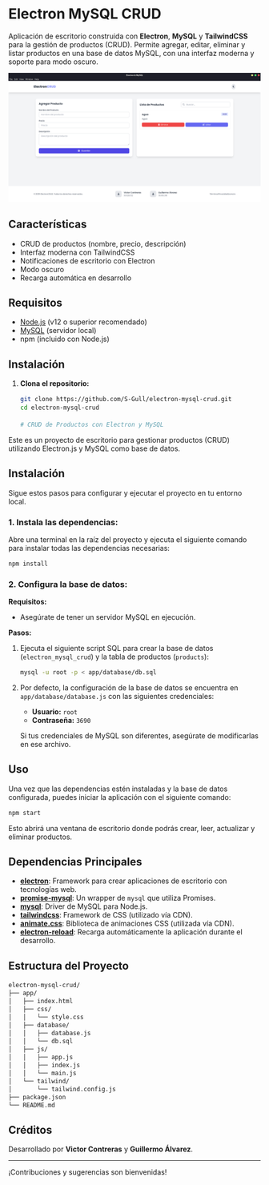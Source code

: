 # Electron MySQL CRUD

Aplicación de escritorio construida con **Electron**, **MySQL** y **TailwindCSS** para la gestión de productos (CRUD). Permite agregar, editar, eliminar y listar productos en una base de datos MySQL, con una interfaz moderna y soporte para modo oscuro.

![CRUD EN ELECTRONJS](./CrudElectron.png)

## Características

- CRUD de productos (nombre, precio, descripción)
- Interfaz moderna con TailwindCSS 
- Notificaciones de escritorio con Electron
- Modo oscuro
- Recarga automática en desarrollo

## Requisitos

- [Node.js](https://nodejs.org/) (v12 o superior recomendado)
- [MySQL](https://www.mysql.com/) (servidor local)
- npm (incluido con Node.js)

## Instalación

1. **Clona el repositorio:**
   ```sh
   git clone https://github.com/S-Gull/electron-mysql-crud.git
   cd electron-mysql-crud

   # CRUD de Productos con Electron y MySQL

Este es un proyecto de escritorio para gestionar productos (CRUD) utilizando Electron.js y MySQL como base de datos.

## Instalación

Sigue estos pasos para configurar y ejecutar el proyecto en tu entorno local.

### 1. Instala las dependencias:

Abre una terminal en la raíz del proyecto y ejecuta el siguiente comando para instalar todas las dependencias necesarias:

```bash
npm install
```

### 2. Configura la base de datos:

**Requisitos:**
* Asegúrate de tener un servidor MySQL en ejecución.

**Pasos:**
1.  Ejecuta el siguiente script SQL para crear la base de datos (`electron_mysql_crud`) y la tabla de productos (`products`):

    ```bash
    mysql -u root -p < app/database/db.sql
    ```

2.  Por defecto, la configuración de la base de datos se encuentra en `app/database/database.js` con las siguientes credenciales:
    * **Usuario:** `root`
    * **Contraseña:** `3690`

    Si tus credenciales de MySQL son diferentes, asegúrate de modificarlas en ese archivo.

## Uso

Una vez que las dependencias estén instaladas y la base de datos configurada, puedes iniciar la aplicación con el siguiente comando:

```bash
npm start
```

Esto abrirá una ventana de escritorio donde podrás crear, leer, actualizar y eliminar productos.

## Dependencias Principales

* [**electron**](https://www.electronjs.org/): Framework para crear aplicaciones de escritorio con tecnologías web.
* [**promise-mysql**](https://www.npmjs.com/package/promise-mysql): Un wrapper de `mysql` que utiliza Promises.
* [**mysql**](https://www.npmjs.com/package/mysql): Driver de MySQL para Node.js.
* [**tailwindcss**](https://tailwindcss.com/): Framework de CSS (utilizado vía CDN).
* [**animate.css**](https://animate.style/): Biblioteca de animaciones CSS (utilizada vía CDN).
* [**electron-reload**](https://www.npmjs.com/package/electron-reload): Recarga automáticamente la aplicación durante el desarrollo.

## Estructura del Proyecto

```
electron-mysql-crud/
├── app/
│   ├── index.html
│   ├── css/
│   │   └── style.css
│   ├── database/
│   │   ├── database.js
│   │   └── db.sql
│   ├── js/
│   │   ├── app.js
│   │   ├── index.js
│   │   └── main.js
│   └── tailwind/
│       └── tailwind.config.js
├── package.json
└── README.md
```

## Créditos

Desarrollado por **Victor Contreras** y **Guillermo Álvarez**.

---

¡Contribuciones y sugerencias son bienvenidas!
